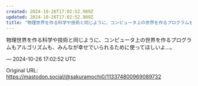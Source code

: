 ```yaml
---
created: 2024-10-26T17:02:52.989Z
updated: 2024-10-26T17:02:52.989Z
title: "物理世界を作る科学や技術と同じように、コンピュータ上の世界を作るプログラムもアル[...]"
---
```


<p>物理世界を作る科学や技術と同じように、コンピュータ上の世界を作るプログラムもアルゴリズムも、みんなが幸せでいられるために使ってほしいよ…。</p>

&mdash; 2024-10-26 17:02:52 UTC

Original URL: https://mastodon.social/@sakuramochi0/113374800969089732
